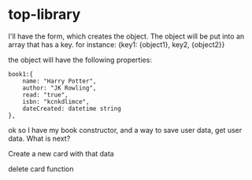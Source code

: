 # top-library

I'll have the form, which creates the object. The object will be put into an array that has a key. 
for instance: 
{key1: {object1}, key2, {object2}}

the object will have the following properties: 

    book1:{
        name: "Harry Potter",
        author: "JK Rowling",
        read: "true",
        isbn: "kcnkdlimce",
        dateCreated: datetime string
    }, 

ok so I have my book constructor, and a way to save user data, get user data. What is next? 

Create a new card with that data

delete card function 

